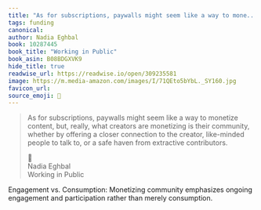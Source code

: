 ```yaml
---
title: "As for subscriptions, paywalls might seem like a way to mone..."
tags: funding
canonical: 
author: Nadia Eghbal
book: 10287445
book_title: "Working in Public"
book_asin: B08BDGXVK9
hide_title: true
readwise_url: https://readwise.io/open/309235581
image: https://m.media-amazon.com/images/I/71QEto5bYbL._SY160.jpg
favicon_url: 
source_emoji: 📕
---
```


> As for subscriptions, paywalls might seem like a way to monetize content, but, really, what creators are monetizing is their community, whether by offering a closer connection to the creator, like-minded people to talk to, or a safe haven from extractive contributors.
> <div class="quoteback-footer"><div class="quoteback-avatar"><span class="mini-emoji"> 📕</span></div><div class="quoteback-metadata"><div class="metadata-inner"><span style="display:none">FROM:</span><div aria-label="Nadia Eghbal" class="quoteback-author"> Nadia Eghbal</div><div aria-label="Working in Public" class="quoteback-title"> Working in Public</div></div></div></div>

Engagement vs. Consumption: Monetizing community emphasizes ongoing engagement and participation rather than merely consumption.